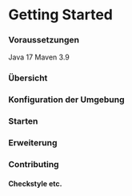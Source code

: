# Getting Started

### Voraussetzungen

Java 17
Maven 3.9

### Übersicht

### Konfiguration der Umgebung

### Starten

### Erweiterung

### Contributing

#### Checkstyle etc.
